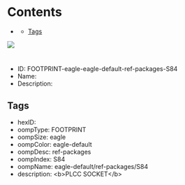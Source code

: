



Contents
========

* [](#)
	* [Tags](#tags)
  
![][im]
# 

- ID: FOOTPRINT-eagle-eagle-default-ref-packages-S84
- Name: 
- Description: 

## Tags

- hexID: 
- oompType: FOOTPRINT
- oompSize: eagle
- oompColor: eagle-default
- oompDesc: ref-packages
- oompIndex: S84
- oompName: eagle-default/ref-packages/S84
- description: &lt;b&gt;PLCC SOCKET&lt;/b&gt;



[im]: image.png
